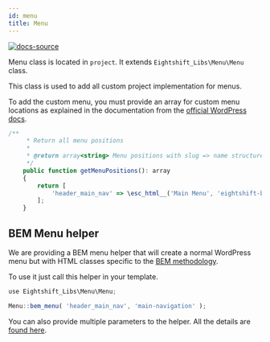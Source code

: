 ```yaml
---
id: menu
title: Menu
---
```


[![docs-source](https://img.shields.io/badge/source-eigthshift--boilerplate-red?style=for-the-badge&logo=wordpress&labelColor=2a2a2a)](https://github.com/duenneffe/eightshift-boilerplate/tree/v4.0.0/src/menu/class-menu.php)

Menu class is located in `project`. It extends `Eightshift_Libs\Menu\Menu` class.

This class is used to add all custom project implementation for menus.

To add the custom menu, you must provide an array for custom menu locations as explained in the documentation from the [official WordPress docs](https://developer.wordpress.org/reference/functions/register_nav_menus/).

```js
/**
	 * Return all menu positions
	 *
	 * @return array<string> Menu positions with slug => name structure.
	 */
	public function getMenuPositions(): array
	{
		return [
			'header_main_nav' => \esc_html__('Main Menu', 'eightshift-boilerplate'),
		];
	}
```

## BEM Menu helper

We are providing a BEM menu helper that will create a normal WordPress menu but with HTML classes specific to the [BEM methodology](http://getbem.com/).

To use it just call this helper in your template.

```js
use Eightshift_Libs\Menu\Menu;

Menu::bem_menu( 'header_main_nav', 'main-navigation' );
```

You can also provide multiple parameters to the helper. All the details are [found here](https://github.com/duenneffe/eightshift-libs/tree/404aeab50beef38f788c864d7c0312858b097e81/src/menu/class-menu.php#L69).

